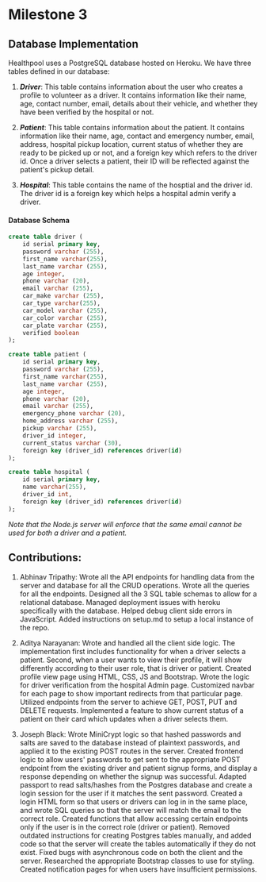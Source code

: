 # Milestone 3

## Database Implementation 

Healthpool uses a PostgreSQL database hosted on Heroku.
We have three tables defined in our database:

1. ***Driver***: This table contains information about the user who creates a profile to volunteer as a driver. It contains information like their name, age, contact number, email, details about their vehicle, and whether they have been verified by the hospital or not. 

2. ***Patient***: This table contains information about the patient. It contains information like their name, age, contact and emergency number, email, address, hospital pickup location, current status of whether they are ready to be picked up or not, and a foreign key which refers to the driver id. Once a driver selects a patient, their ID will be reflected against the patient's pickup detail. 

3. ***Hospital***: This table contains the name of the hosptial and the driver id. The driver id is a foreign key which helps a hospital admin verify a driver. 

#### Database Schema

```sql
create table driver (
    id serial primary key, 
    password varchar (255),
    first_name varchar(255), 
    last_name varchar (255),
    age integer, 
    phone varchar (20),
    email varchar (255), 
    car_make varchar (255),
    car_type varchar(255),
    car_model varchar (255),
    car_color varchar (255),
    car_plate varchar (255),
    verified boolean
);

create table patient (
    id serial primary key, 
    password varchar (255),
    first_name varchar(255), 
    last_name varchar (255),
    age integer, 
    phone varchar (20),
    email varchar (255), 
    emergency_phone varchar (20), 
    home_address varchar (255),
    pickup varchar (255),
    driver_id integer, 
    current_status varchar (30),
    foreign key (driver_id) references driver(id)
);

create table hospital (
    id serial primary key, 
    name varchar(255),
    driver_id int, 
    foreign key (driver_id) references driver(id)
);
```

*Note that the Node.js server will enforce that the same email cannot be used for both a driver and a patient.*

## Contributions:

1. Abhinav Tripathy: Wrote all the API endpoints for handling data from the server and database for all the CRUD operations. Wrote all the queries for all the endpoints. Designed all the 3 SQL table schemas to allow for a relational database. Managed deployment issues with heroku specifically with the database. Helped debug client side errors in JavaScript. Added instructions on setup.md to setup a local instance of the repo. 

2. Aditya Narayanan: Wrote and handled all the client side logic. The implementation first includes functionality for when a driver selects a patient. Second, when a user wants to view their profile, it will show differently according to their user role, that is driver or patient. Created profile view page using HTML, CSS, JS and Bootstrap. Wrote the logic for driver verification from the hospital Admin page. Customized navbar for each page to show important redirects from that particular page. Utilized endpoints from the server to achieve GET, POST, PUT and DELETE requests. Implemented a feature to show current status of a patient on their card which updates when a driver selects them. 

3. Joseph Black: Wrote MiniCrypt logic so that hashed passwords and salts are saved to the database instead of plaintext passwords, and applied it to the existing POST routes in the server. Created frontend logic to allow users' passwords to get sent to the appropriate POST endpoint from the existing driver and patient signup forms, and display a response depending on whether the signup was successful. Adapted passport to read salts/hashes from the Postgres database and create a login session for the user if it matches the sent password. Created a login HTML form so that users or drivers can log in in the same place, and wrote SQL queries so that the server will match the email to the correct role. Created functions that allow accessing certain endpoints only if the user is in the correct role (driver or patient). Removed outdated instructions for creating Postgres tables manually, and added code so that the server will create the tables automatically if they do not exist. Fixed bugs with asynchronous code on both the client and the server. Researched the appropriate Bootstrap classes to use for styling. Created notification pages for when users have insufficient permissions.